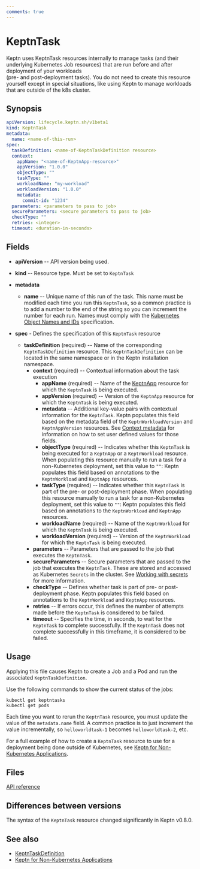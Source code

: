 ```yaml
---
comments: true
---
```


# KeptnTask

Keptn uses KeptnTask resources internally
to manage tasks (and their underlying Kubernetes Job resources)
that are run before and after deployment of your workloads  
(pre- and post-deployment tasks).
You do not need to create this resource yourself except in special situations,
like using Keptn to manage workloads that are outside of the k8s cluster.

## Synopsis

```yaml
apiVersion: lifecycle.keptn.sh/v1beta1
kind: KeptnTask
metadata:
  name: <name-of-this-run>
spec:
  taskDefinition: <name-of-KeptnTaskDefinition resource>
  context:
    appName: "<name-of-KeptnApp-resource>"
    appVersion: "1.0.0"
    objectType: ""
    taskType: ""
    workloadName: "my-workload"
    workloadVersion: "1.0.0"
    metadata:
      commit-id: "1234"
  parameters: <parameters to pass to job>
  secureParameters: <secure parameters to pass to job>
  checkType: ""
  retries: <integer>
  timeout: <duration-in-seconds>
```

## Fields

* **apiVersion** -- API version being used.

* **kind** -- Resource type.
  Must be set to `KeptnTask`

* **metadata**
    * **name** -- Unique name of this run of the task.
      This name must be modified each time you run this `KeptnTask`,
      so a common practice is to add a number to the end of the string
      so you can increment the number for each run.
      Names must comply with the
      [Kubernetes Object Names and IDs](https://kubernetes.io/docs/concepts/overview/working-with-objects/names/#dns-subdomain-names)
      specification.
* **spec** - Defines the specification of this `KeptnTask` resource
    * **taskDefinition** (required) -- Name of the corresponding `KeptnTaskDefinition` resource.
      This `KeptnTaskDefinition` can be located in the same namespace
      or in the Keptn installation namespace.
        * **context** (required) -- Contextual information about the task execution
            * **appName** (required) -- Name of the
              [KeptnApp](app.md) resource
              for which the `KeptnTask` is being executed.
            * **appVersion** (required) -- Version of the `KeptnApp` resource
              for which the `KeptnTask` is being executed.
            * **metadata** -- Additional key-value pairs with contextual information for the `KeptnTask`.
              Keptn populates this field based on the metadata field of
              the `KeptnWorkloadVersion` and `KeptnAppVersion` resources.
              See [Context metadata](../../guides/metadata.md) for information on how to set
              user defined values for those fields.
            * **objectType** (required) -- Indicates whether this `KeptnTask`
              is being executed for a `KeptnApp` or a `KeptnWorkload` resource.
              When populating this resource manually
              to run a task for a non-Kubernetes deployment,
              set this value to `""`:
              Keptn populates this field based on annotations
              to the `KeptnWorkload` and `KeptnApp` resources.
            * **taskType** (required) -- Indicates whether this `KeptnTask`
              is part of the pre- or post-deployment phase.
              When populating this resource manually
              to run a task for a non-Kubernetes deployment,
              set this value to `""`:
              Keptn populates this field based on annotations
              to the `KeptnWorkload` and `KeptnApp` resources.
            * **workloadName** (required) -- Name of the `KeptnWorkload`
              for which the `KeptnTask` is being executed.
            * **workloadVersion** (required) -- Version of the `KeptnWorkload`
              for which the `KeptnTask` is being executed.
        * **parameters** -- Parameters that are passed to the job
          that executes the `KeptnTask`.
        * **secureParameters** -- Secure parameters that are passed
          to the job that executes the `KeptnTask`.
          These are stored and accessed as Kubernetes `Secrets` in the cluster.
          See [Working with secrets](../../guides/tasks.md#working-with-secrets)
          for more information.
        * **checkType** -- Defines whether task is part of pre- or post-deployment phase.
          Keptn populates this field based on annotations
          to the `KeptnWorkload` and `KeptnApp` resources.
        * **retries** -- If errors occur,
          this defines the number of attempts made
          before the `KeptnTask` is considered to be failed.
        * **timeout** -- Specifies the time, in seconds,
          to wait for the `KeptnTask` to complete successfully.
          If the `KeptnTask` does not complete successfully in this timeframe,
          it is considered to be failed.

## Usage

Applying this file causes Keptn to create a Job and a Pod
and run the associated `KeptnTaskDefinition`.

Use the following commands to show the current status of the jobs:

```shell
kubectl get keptntasks
kubectl get pods
```

Each time you want to rerun the `KeptnTask` resource,
you must update the value of the `metadata.name` field.
A common practice is to just increment the value incrementally,
so `helloworldtask-1` becomes `helloworldtask-2`, etc.

For a full example of how to create a `KeptnTask` resource
to use for a deployment being done outside of Kubernetes, see
[Keptn for Non-Kubernetes Applications](../../use-cases/non-k8s.md).

## Files

[API reference](../api-reference/lifecycle/v1alpha3/index.md#keptntaskspec)

## Differences between versions

The syntax of the `KeptnTask` resource changed significantly
in Keptn v0.8.0.

## See also

* [KeptnTaskDefinition](taskdefinition.md)
* [Keptn for Non-Kubernetes Applications](../../use-cases/non-k8s.md)
